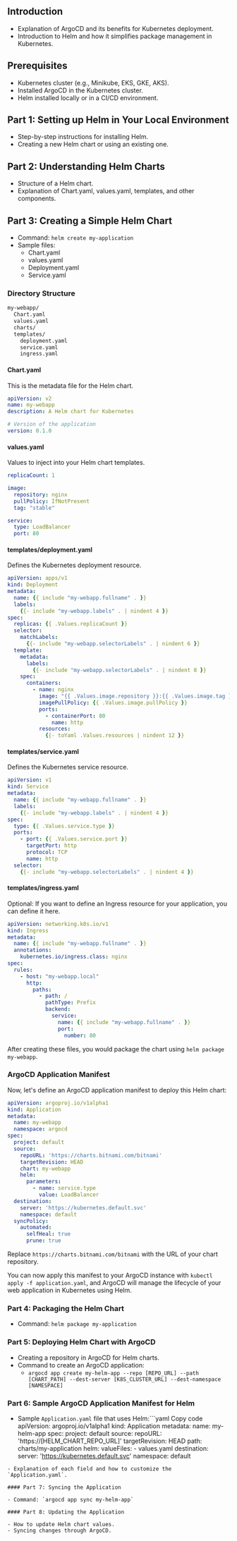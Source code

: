 ## Introduction

- Explanation of ArgoCD and its benefits for Kubernetes deployment.
- Introduction to Helm and how it simplifies package management in Kubernetes.

## Prerequisites

- Kubernetes cluster (e.g., Minikube, EKS, GKE, AKS).
- Installed ArgoCD in the Kubernetes cluster.
- Helm installed locally or in a CI/CD environment.

## Part 1: Setting up Helm in Your Local Environment

- Step-by-step instructions for installing Helm.
- Creating a new Helm chart or using an existing one.

## Part 2: Understanding Helm Charts

- Structure of a Helm chart.
- Explanation of Chart.yaml, values.yaml, templates, and other components.

## Part 3: Creating a Simple Helm Chart

- Command: `helm create my-application`
- Sample files:
   - Chart.yaml
   - values.yaml
   - Deployment.yaml
   - Service.yaml

### Directory Structure
```markdown
my-webapp/
  Chart.yaml
  values.yaml
  charts/
  templates/
    deployment.yaml
    service.yaml
    ingress.yaml

```
#### Chart.yaml
This is the metadata file for the Helm chart.

```yaml
apiVersion: v2
name: my-webapp
description: A Helm chart for Kubernetes

# Version of the application
version: 0.1.0

```
#### values.yaml
Values to inject into your Helm chart templates.

```yaml
replicaCount: 1

image:
  repository: nginx
  pullPolicy: IfNotPresent
  tag: "stable"

service:
  type: LoadBalancer
  port: 80

```
#### templates/deployment.yaml
Defines the Kubernetes deployment resource.

```yaml
apiVersion: apps/v1
kind: Deployment
metadata:
  name: {{ include "my-webapp.fullname" . }}
  labels:
    {{- include "my-webapp.labels" . | nindent 4 }}
spec:
  replicas: {{ .Values.replicaCount }}
  selector:
    matchLabels:
      {{- include "my-webapp.selectorLabels" . | nindent 6 }}
  template:
    metadata:
      labels:
        {{- include "my-webapp.selectorLabels" . | nindent 8 }}
    spec:
      containers:
        - name: nginx
          image: "{{ .Values.image.repository }}:{{ .Values.image.tag }}"
          imagePullPolicy: {{ .Values.image.pullPolicy }}
          ports:
            - containerPort: 80
              name: http
          resources:
            {{- toYaml .Values.resources | nindent 12 }}

```
#### templates/service.yaml
Defines the Kubernetes service resource.

```yaml
apiVersion: v1
kind: Service
metadata:
  name: {{ include "my-webapp.fullname" . }}
  labels:
    {{- include "my-webapp.labels" . | nindent 4 }}
spec:
  type: {{ .Values.service.type }}
  ports:
    - port: {{ .Values.service.port }}
      targetPort: http
      protocol: TCP
      name: http
  selector:
    {{- include "my-webapp.selectorLabels" . | nindent 4 }}

```
#### templates/ingress.yaml
Optional: If you want to define an Ingress resource for your application, you can define it here.

```yaml
apiVersion: networking.k8s.io/v1
kind: Ingress
metadata:
  name: {{ include "my-webapp.fullname" . }}
  annotations:
    kubernetes.io/ingress.class: nginx
spec:
  rules:
    - host: "my-webapp.local"
      http:
        paths:
          - path: /
            pathType: Prefix
            backend:
              service:
                name: {{ include "my-webapp.fullname" . }}
                port:
                  number: 80

```
After creating these files, you would package the chart using `helm package my-webapp`.

### ArgoCD Application Manifest
Now, let's define an ArgoCD application manifest to deploy this Helm chart:

```yaml
apiVersion: argoproj.io/v1alpha1
kind: Application
metadata:
  name: my-webapp
  namespace: argocd
spec:
  project: default
  source:
    repoURL: 'https://charts.bitnami.com/bitnami'
    targetRevision: HEAD
    chart: my-webapp
    helm:
      parameters:
        - name: service.type
          value: LoadBalancer
  destination:
    server: 'https://kubernetes.default.svc'
    namespace: default
  syncPolicy:
    automated:
      selfHeal: true
      prune: true

```
Replace `https://charts.bitnami.com/bitnami` with the URL of your chart repository.

You can now apply this manifest to your ArgoCD instance with `kubectl apply -f application.yaml`, and ArgoCD will manage the lifecycle of your web application in Kubernetes using Helm.


### Part 4: Packaging the Helm Chart

- Command: `helm package my-application`

### Part 5: Deploying Helm Chart with ArgoCD

- Creating a repository in ArgoCD for Helm charts.
- Command to create an ArgoCD application:
   - `argocd app create my-helm-app --repo [REPO_URL] --path [CHART_PATH] --dest-server [K8S_CLUSTER_URL] --dest-namespace [NAMESPACE]`

### Part 6: Sample ArgoCD Application Manifest for Helm

- Sample `Application.yaml` file that uses Helm:```yaml
Copy code
apiVersion: argoproj.io/v1alpha1
kind: Application
metadata:
  name: my-helm-app
spec:
  project: default
  source:
    repoURL: 'https://[HELM_CHART_REPO_URL]'
    targetRevision: HEAD
    path: charts/my-application
    helm:
      valueFiles:
        - values.yaml
  destination:
    server: 'https://kubernetes.default.svc'
    namespace: default

```
- Explanation of each field and how to customize the `Application.yaml`.

#### Part 7: Syncing the Application

- Command: `argocd app sync my-helm-app`

#### Part 8: Updating the Application

- How to update Helm chart values.
- Syncing changes through ArgoCD.